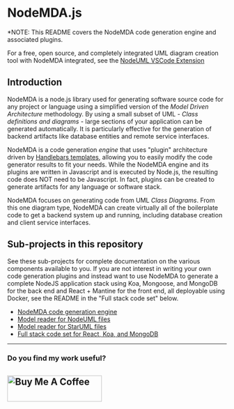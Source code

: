NodeMDA.js
==========

*NOTE: This README covers the NodeMDA code generation engine and associated plugins.

For a free, open source, and completely integrated UML diagram creation tool with NodeMDA integrated, see the [NodeUML VSCode Extension](https://github.com/joelkoz/NodeUML)



Introduction
------------

NodeMDA is a node.js library used for generating software source code for any project or language using a 
simplified version of the *Model Driven Architecture* methodology. By using a small subset of UML - 
*Class definitions and diagrams* - large sections of your application can be generated automatically. It
is particularly effective for the generation of backend artifacts like database entities and 
remote service interfaces.

NodeMDA is a code generation *_engine_* that uses "plugin" architecture driven
by [Handlebars templates](http://handlebarsjs.com/), allowing you to easily modify 
the code generator results to fit your needs.
While the NodeMDA engine and its plugins are written in Javascript and is executed
by Node.js, the resulting code does NOT need to be Javascript.  In fact, plugins can be created to generate artifacts for
any language or software stack.

NodeMDA focuses on generating code from UML *Class Diagrams*.  From this one diagram type, 
NodeMDA can create virtually all of the boilerplate code to get a 
backend system up and running, including database creation and client service interfaces. 


Sub-projects in this repository
-------------------------------

See these sub-projects for complete documentation on the various components available to you.
If you are not interest in writing your own code generation plugins and instead want to use NodeMDA to generate a complete NodeJS application stack using Koa, Mongoose, and MongoDB for the back end and React + Mantine for the front end, all
deployable using Docker, see the README in the "Full stack code set" below.

- [NodeMDA code generation engine](./nodemda)
- [Model reader for NodeUML files](./nodemda-nodeuml)
- [Model reader for StarUML files](./nodemda-staruml)
- [Full stack code set for React, Koa, and MongoDB](./nodemda-koa-react)

---
### Do you find my work useful?

<a href="https://www.buymeacoffee.com/joelkoz" target="_blank"><img src="https://cdn.buymeacoffee.com/buttons/v2/default-yellow.png" alt="Buy Me A Coffee" style="height: 60px !important;width: 217px !important;" ></a>
---
